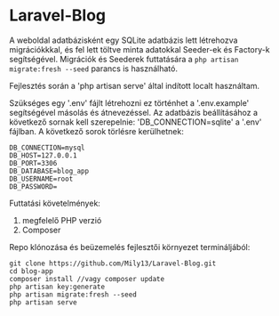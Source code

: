 # Laravel-Blog

A weboldal adatbázisként egy SQLite adatbázis lett létrehozva migrációkkkal, és fel lett töltve minta adatokkal Seeder-ek és Factory-k segítségével. Migrációk és Seederek futtatására a ``php artisan migrate:fresh --seed`` parancs is használható.

Fejlesztés során a 'php artisan serve' által indított localt használtam.

Szükséges egy '.env' fájlt létrehozni ez történhet a '.env.example' segítségével másolás és átnevezéssel.
Az adatbázis beállításához a következő sornak kell szerepelnie: 'DB_CONNECTION=sqlite' a '.env' fájlban.
A következő sorok törlésre kerülhetnek:
```
DB_CONNECTION=mysql 
DB_HOST=127.0.0.1
DB_PORT=3306
DB_DATABASE=blog_app
DB_USERNAME=root
DB_PASSWORD=
```
Futtatási követelmények:
1) megfelelő PHP verzió 
2) Composer

Repo klónozása és beüzemelés fejlesztői környezet termináljából:
```
git clone https://github.com/Mily13/Laravel-Blog.git
cd blog-app
composer install //vagy composer update
php artisan key:generate
php artisan migrate:fresh --seed
php artisan serve
```


